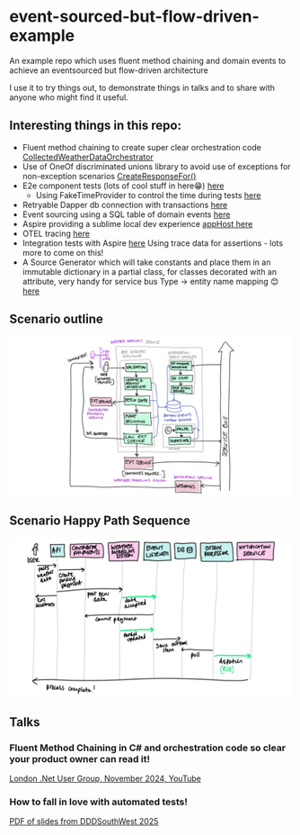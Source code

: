 # event-sourced-but-flow-driven-example

An example repo which uses fluent method chaining and domain events to achieve an eventsourced but flow-driven architecture

I use it to try things out, to demonstrate things in talks and to share with anyone who might find it useful.

## Interesting things in this repo:

- Fluent method chaining to create super clear orchestration code [CollectedWeatherDataOrchestrator](./src/WeatherApp.Application/Orchestration/CollectedWeatherDataOrchestrator.cs)
- Use of OneOf discriminated unions library to avoid use of exceptions for non-exception scenarios [CreateResponseFor()](./src/WeatherApp.API/Program.cs#65)
- E2e component tests (lots of cool stuff in here😁) [here](./tests/WeatherApp.Tests/)
    - Using FakeTimeProvider to control the time during tests [here](./tests/WeatherApp.Tests/ComponentTestFixture.cs#52)
- Retryable Dapper db connection with transactions [here](./src/WeatherApp.Infrastructure/RetryableDapperConnection/)
- Event sourcing using a SQL table of domain events [here](./src/WeatherApp.Domain/EventSourcing/)
- Aspire providing a sublime local dev experience [appHost here](./AppHost/Program.cs)
- OTEL tracing [here](./src/WeatherApp.Infrastructure/Outbox/OutboxDispatcherHostedService.cs#107)
- Integration tests with Aspire [here](./tests/WeatherApp.Tests.Aspire.Integration/WeatherAppAspireIntegrationTests.cs#43) Using trace data for assertions - lots more to come on this!
- A Source Generator which will take constants and place them in an immutable dictionary in a partial class, for classes decorated with an attribute, very handy for service bus Type -> entity name mapping 😊 [here](./src/WeatherApp.SourceGenerators/AutoGenerateImmutableDictionyFromConstantsGenerator.cs)

## Scenario outline

![scenario components](./media/complex-scenario.png)

## Scenario Happy Path Sequence

![scenario happy path sequence](./media/scenario-sequence.png)

## Talks

### Fluent Method Chaining in C# and orchestration code so clear your product owner can read it!

[London .Net User Group, November 2024, YouTube](https://www.youtube.com/watch?v=1Yf5zN_iR5Q)

### How to fall in love with automated tests!

[PDF of slides from DDDSouthWest 2025](./media/How%20to%20fall%20in%20love%20with%20automated%20tests!.pdf)